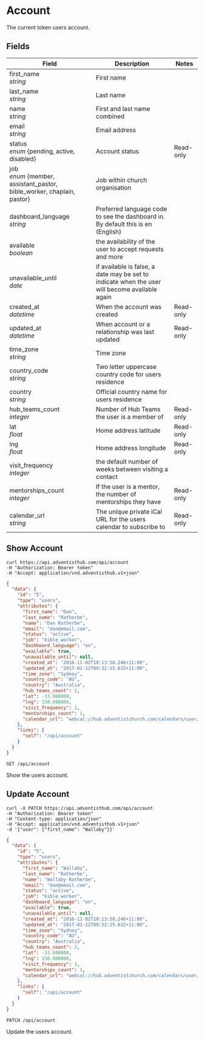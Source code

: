 # Account

The current token users account.

## Fields

Field | Description | Notes
----- | ----------- | -----
first_name<br> *string* | First name
last_name<br> *string* | Last name
name<br> *string* | First and last name combined
email<br> *string* | Email address
status<br> *enum* {pending, active, disabled}| Account status | Read-only
job<br> *enum* {member, assistant_pastor, bible_worker, chaplain, pastor} | Job within church organisation
dashboard_language<br> *string* | Preferred language code to see the dashboard in. By default this is en (English)
available<br> *boolean* | the availability of the user to accept requests and more
unavailable_until<br> *date* | if available is false, a date may be set to indicate when the user will become available again
created_at<br> *datetime* | When the account was created | Read-only
updated_at<br> *datetime* | When account or a relationship was last updated | Read-only
time_zone<br> *string* | Time zone
country_code<br> *string* | Two letter uppercase country code for users residence
country<br> *string* | Official country name for users residence
hub_teams_count<br> *integer* | Number of Hub Teams the user is a member of | Read-only
lat<br> *float* | Home address latitude | Read-only
lng<br> *float* | Home address longitude | Read-only
visit_frequency<br> *integer* | the default number of weeks between visiting a contact
mentorships_count<br> *integer* | If the user is a mentor, the number of mentorships they have | Read-only
calendar_url<br> *string* | The unique private iCal URL for the users calendar to subscribe to | Read-only

## Show Account
```shell
curl https://api.adventisthub.com/api/account
-H "Authorization: Bearer token"
-H "Accept: application/vnd.adventisthub.v1+json"
```
```json
{
  "data": {
    "id": "5",
    "type": "users",
    "attributes": {
      "first_name": "Dan",
      "last_name": "Ratherbe",
      "name": "Dan Ratherbe",
      "email": "dan@email.com",
      "status": "active",
      "job": "bible_worker",
      "dashboard_language": "en",
      "available": true,
      "unavailable_until": null,
      "created_at": "2016-11-02T10:13:58.246+11:00",
      "updated_at": "2017-01-12T09:32:15.632+11:00",
      "time_zone": "Sydney",
      "country_code": "AU",
      "country": "Australia",
      "hub_teams_count": 2,
      "lat": -33.000000,
      "lng": 150.000000,
      "visit_frequency": 1,
      "mentorships_count": 1,
      "calendar_url": "webcal://hub.adventistchurch.com/calendars/user/5/gQ4ttSQcN94mv9xeDbiddzXg/feed.ics"
    },
    "links": {
      "self": "/api/account"
    }
  }
}
```

`GET /api/account`

Show the users account.

## Update Account

```shell
curl -X PATCH https://api.adventisthub.com/api/account
-H "Authorization: Bearer token"
-H "Content-type: application/json"
-H "Accept: application/vnd.adventisthub.v1+json"
-d '{"user": {"first_name": "Wallaby"}}'
```
```json
{
  "data": {
    "id": "5",
    "type": "users",
    "attributes": {
      "first_name": "Wallaby",
      "last_name": "Ratherbe",
      "name": "Wallaby Ratherbe",
      "email": "dan@email.com",
      "status": "active",
      "job": "bible_worker",
      "dashboard_language": "en",
      "available": true,
      "unavailable_until": null,
      "created_at": "2016-11-02T10:13:58.246+11:00",
      "updated_at": "2017-01-12T09:32:15.632+11:00",
      "time_zone": "Sydney",
      "country_code": "AU",
      "country": "Australia",
      "hub_teams_count": 2,
      "lat": -33.000000,
      "lng": 150.000000,
      "visit_frequency": 1,
      "mentorships_count": 1,
      "calendar_url": "webcal://hub.adventistchurch.com/calendars/user/5/gQ4ttSQcN94mv9xeDbiddzXg/feed.ics"
    },
    "links": {
      "self": "/api/account"
    }
  }
}
```

`PATCH /api/account`

Update the users account.